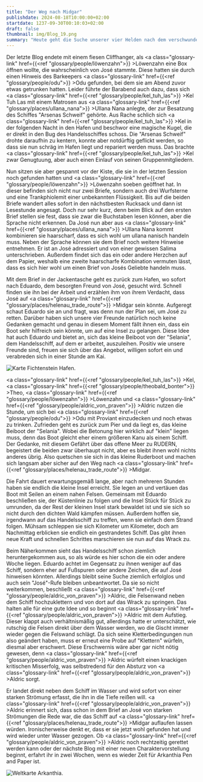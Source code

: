 ```yaml
---
title: "Der Weg nach Midgar"
publishdate: 2024-08-18T10:00:00+02:00
startdate: 1237-09-30T00:10:03+02:00
draft: false
thumbnail: img/Blog_19.png
summary: "Heute geht die Suche unserer vier Helden nach dem verschwundenen Matrosen José weiter. Hierbei stoßen sie schnell auf ein Rätsel, welches Aldric allerdings im Handumdrehen löst. Welche Informationen sie durch das Rätsel erhalten und wie sie die Lösung auf die Insel Midgar führt, erfahrt ihr hier:"
---
```


Der letzte Blog endete mit einem fiesen Cliffhanger, als <a class="glossary-link" href={{<ref "glossary/people/löwenzahn">}} >Löwenzahn</a> eine Box öffnen wollte, die wahrscheinlich von José stammte. Diese hatten sie durch einen Hinweis des Barkeepers <a class="glossary-link" href={{<ref "glossary/people/odu">}} >Odu</a> gefunden, bei dem sie am Abend zuvor etwas getrunken hatten. Leider führte der Barabend auch dazu, dass sich <a class="glossary-link" href={{<ref "glossary/people/kel_tuh_las">}} >Kel Tuh Las</a> mit einem Matrosen aus <a class="glossary-link" href={{<ref "glossary/places/ullana_nana">}} >Ullana Nana</a> anlegte, der zur Besatzung des Schiffes "Arsenas Schweif" gehörte. Aus Rache schlich sich <a class="glossary-link" href={{<ref "glossary/people/kel_tuh_las">}} >Kel</a> in der folgenden Nacht in den Hafen und beschwor eine magische Kugel, die er direkt in den Bug des Handelsschiffes schoss. Die "Arsenas Schweif" drohte daraufhin zu kentern, konnte aber notdürftig geflickt werden, so dass sie nun schräg im Hafen liegt und repariert werden muss. Das brachte <a class="glossary-link" href={{<ref "glossary/people/kel_tuh_las">}} >Kel</a> zwar Genugtuung, aber auch einen Einlauf von seinen Gruppenmitgliedern.

Nun sitzen sie aber gespannt vor der Kiste, die sie in der letzten Session noch gefunden hatten und <a class="glossary-link" href={{<ref "glossary/people/löwenzahn">}} >Löwenzahn</a> soeben geöffnet hat. In dieser befinden sich nicht nur zwei Briefe, sondern auch drei Wurfsterne und eine Trankphiolemit einer unbekannten Flüssigkeit. Bis auf die beiden Briefe wandert alles sofort in den nächstbesten Rucksack und dann ist Lesestunde angesagt. Doch nur sehr kurz, denn beim Blick auf den ersten Brief stellen sie fest, dass sie zwar die Buchstaben lesen können, aber die Sprache nicht erkennen. Da José nun aber aus <a class="glossary-link" href={{<ref "glossary/places/ullana_nana">}} >Ullana Nana</a> kommt kombinieren sie haarscharf, dass es sich wohl um ullana nanisch handeln muss. Neben der Sprache können sie dem Brief noch weitere Hinweise entnehmen. Er ist an José adressiert und von einer gewissen Salima unterschrieben. Außerdem findet sich das ein oder andere Herzchen auf dem Papier, weshalb eine zweite haarscharfe Kombination vermuten lässt, dass es sich hier wohl um einen Brief von Josés Geliebte handeln muss. 

Mit dem Brief in der Jackentasche geht es zurück zum Hafen, wo sofort nach Eduardo, dem besorgten Freund von José, gesucht wird. Schnell finden sie ihn bei der Arbeit und erzählen ihm von ihrem Verdacht, dass José auf <a class="glossary-link" href={{<ref "glossary/places/helenau_trade_route">}} >Midgar</a> sein könnte. Aufgeregt schaut Eduardo sie an und fragt, was denn nun der Plan sei, um José zu retten. Darüber haben sich unsere vier Freunde natürlich noch keine Gedanken gemacht und genau in diesem Moment fällt ihnen ein, dass ein Boot sehr hilfreich sein könnte, um auf eine Insel zu gelangen. Diese Idee hat auch Eduardo und bietet an, sich das kleine Beiboot von der "Selania", dem Handelsschiff, auf dem er arbeitet, auszuleihen. Positiv wie unsere Freunde sind, freuen sie sich über das Angebot, willigen sofort ein und verabreden sich in einer Stunde am Kai. 

<div class="img-max center">
    <img class="img-fluid" title="Karte Fichtenstein Hafen" alt="Karte Fichtenstein Hafen." src="/img/fichtenstein_hafen.jpg" />
</div>

<a class="glossary-link" href={{<ref "glossary/people/kel_tuh_las">}} >Kel</a>, <a class="glossary-link" href={{<ref "glossary/people/theobald_bonter">}} >Theo</a>, <a class="glossary-link" href={{<ref "glossary/people/löwenzahn">}} >Löwenzahn</a> und <a class="glossary-link" href={{<ref "glossary/people/aldric_von_praven">}} >Aldric</a> nutzen die Stunde, um sich bei <a class="glossary-link" href={{<ref "glossary/people/odu">}} >Odu</a> mit Proviant einzudecken und noch etwas zu trinken. Zufrieden geht es zurück zum Pier und da liegt es, das kleine Beiboot der "Selania". Wobei die Betonung hier wirklich auf "klein" liegen muss, denn das Boot gleicht eher einem größeren Kanu als einem Schiff. Der Gedanke, mit diesem Gefährt über das offene Meer zu RUDERN, begeistert die beiden zwar überhaupt nicht, aber es bleibt ihnen wohl nichts anderes übrig. Also quetschen sie sich in das kleine Ruderboot und machen sich langsam aber sicher auf den Weg nach <a class="glossary-link" href={{<ref "glossary/places/helenau_trade_route">}} >Midgar</a>.

Die Fahrt dauert erwartungsgemäß lange, aber nach mehreren Stunden haben sie endlich die kleine Insel erreicht. Sie legen an und vertäuen das Boot mit Seilen an einem nahen Felsen. Gemeinsam mit Eduardo beschließen sie, der Küstenlinie zu folgen und die Insel Stück für Stück zu umrunden, da der Rest der kleinen Insel stark bewaldet ist und sie sich so nicht durch den dichten Wald kämpfen müssen. Außerdem hoffen sie, irgendwann auf das Handelsschiff zu treffen, wenn sie einfach dem Strand folgen. Mühsam schleppen sie sich Kilometer um Kilometer, doch am Nachmittag erblicken sie endlich ein gestrandetes Schiff. Das gibt ihnen neue Kraft und schnellen Schrittes marschieren sie nun auf das Wrack zu.

Beim Näherkommen sieht das Handelsschiff schon ziemlich heruntergekommen aus, so als würde es hier schon die ein oder andere Woche liegen. Eduardo achtet im Gegensatz zu ihnen weniger auf das Schiff, sondern eher auf Fußspuren oder andere Zeichen, die auf José hinweisen könnten. Allerdings bleibt seine Suche ziemlich erfolglos und auch sein "José"-Rufe bleiben unbeantwortet. Da sie so nicht weiterkommen, beschließt <a class="glossary-link" href={{<ref "glossary/people/aldric_von_praven">}} >Aldric</a>, die Felsenwand neben dem Schiff hochzuklettern und von dort auf das Wrack zu springen. Das halten alle für eine gute Idee und so beginnt <a class="glossary-link" href={{<ref "glossary/people/aldric_von_praven">}} >Aldric</a> mit dem Aufstieg. Dieser klappt auch verhältnismäßig gut, allerdings hatte er unterschätzt, wie rutschig die Felsen direkt über dem Wasser werden, wo die Gischt immer wieder gegen die Felswand schlägt. Da sich seine Kletterbedingungen nun also geändert haben, muss er erneut eine Probe auf "Klettern" würfeln, diesmal aber erschwert. Diese Erschwernis wäre aber gar nicht nötig gewesen, denn <a class="glossary-link" href={{<ref "glossary/people/aldric_von_praven">}} >Aldric</a> würfelt einen knackigen kritischen Misserfolg, was selbstredend für den Absturz von <a class="glossary-link" href={{<ref "glossary/people/aldric_von_praven">}} >Aldric</a> sorgt. 

Er landet direkt neben dem Schiff im Wasser und wird sofort von einer starken Strömung erfasst, die ihn in die Tiefe reißen will. <a class="glossary-link" href={{<ref "glossary/people/aldric_von_praven">}} >Aldric</a> erinnert sich, dass schon in dem Brief an José von starken Strömungen die Rede war, die das Schiff auf <a class="glossary-link" href={{<ref "glossary/places/helenau_trade_route">}} >Midgar</a> auflaufen lassen würden. Ironischerweise denkt er, dass er sie jetzt wohl gefunden hat und wird wieder unter Wasser gezogen. Ob <a class="glossary-link" href={{<ref "glossary/people/aldric_von_praven">}} >Aldric</a> noch rechtzeitig gerettet werden kann oder der nächste Blog mit einer neuen Charaktervorstellung beginnt, erfahrt ihr in zwei Wochen, wenn es wieder Zeit für Arkanthia Pen and Paper ist. 

<div class="img-max center">
  <img class="img-fluid" title="Weltkarte Arkanthia" alt="Weltkarte Arkanthia." src="/img/Arkanthia_Full_Map_Fichtenstein_Hafen_Midgar.jpg" />
</div>


